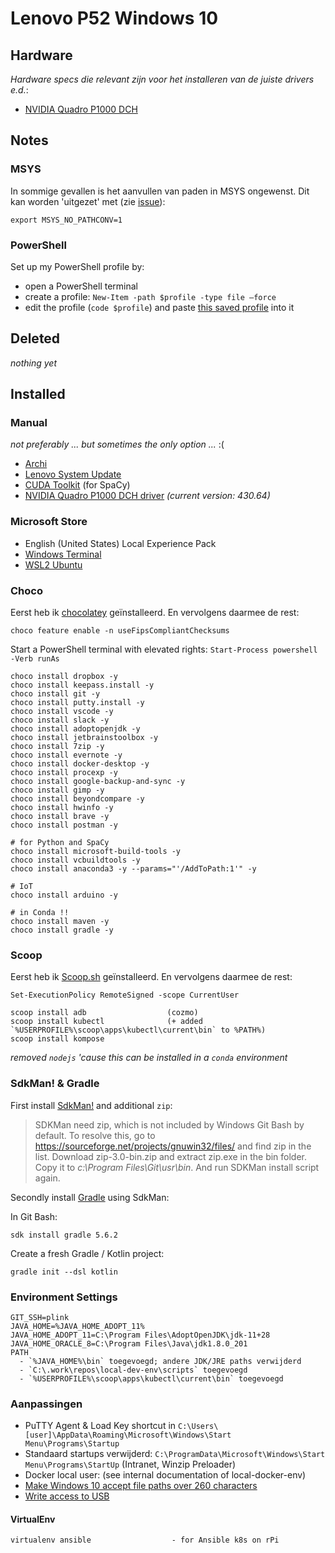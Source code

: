 # Lenovo P52 Windows 10

## Hardware

_Hardware specs die relevant zijn voor het installeren van de juiste drivers e.d._:

- [NVIDIA Quadro P1000 DCH](https://www.nvidia.com/Download/index.aspx?lang=en-us)

## Notes


### MSYS

In sommige gevallen is het aanvullen van paden in MSYS ongewenst.
Dit kan worden 'uitgezet' met (zie [issue](https://github.com/git-for-windows/git/issues/577#issuecomment-166118846)):

`export MSYS_NO_PATHCONV=1`

### PowerShell

Set up my PowerShell profile by:

- open a PowerShell terminal
- create a profile: `New-Item -path $profile -type file –force`
- edit the profile (`code $profile`) and paste [this saved profile](windows/Microsoft.PowerShell_profile.ps1) into it

## Deleted

_nothing yet_

## Installed

### Manual

_not preferably ... but sometimes the only option ..._ :(

- [Archi](https://www.archimatetool.com/download/)
- [Lenovo System Update](https://support.lenovo.com/nl/en/downloads/ds012808)
- [CUDA Toolkit](https://developer.nvidia.com/cuda-toolkit) (for SpaCy)
- [NVIDIA Quadro P1000 DCH driver](https://www.nvidia.com/Download/index.aspx?lang=en-us) _(current version: 430.64)_

### Microsoft Store

- English (United States) Local Experience Pack
- [Windows Terminal](https://github.com/microsoft/terminal)
- [WSL2 Ubuntu](wsl_ubuntu/)

### Choco

Eerst heb ik [chocolatey](https://chocolatey.org/) geïnstalleerd. En vervolgens daarmee de rest:

`choco feature enable -n useFipsCompliantChecksums`

Start a PowerShell terminal with elevated rights: `Start-Process powershell -Verb runAs`

```
choco install dropbox -y
choco install keepass.install -y
choco install git -y
choco install putty.install -y
choco install vscode -y
choco install slack -y
choco install adoptopenjdk -y
choco install jetbrainstoolbox -y
choco install 7zip -y
choco install evernote -y
choco install docker-desktop -y
choco install procexp -y
choco install google-backup-and-sync -y
choco install gimp -y
choco install beyondcompare -y
choco install hwinfo -y
choco install brave -y
choco install postman -y

# for Python and SpaCy
choco install microsoft-build-tools -y
choco install vcbuildtools -y
choco install anaconda3 -y --params="'/AddToPath:1'" -y

# IoT
choco install arduino -y

# in Conda !!
choco install maven -y
choco install gradle -y
```

### Scoop

Eerst heb ik [Scoop.sh](https://scoop.sh/) geïnstalleerd. En vervolgens daarmee de rest:

`Set-ExecutionPolicy RemoteSigned -scope CurrentUser`

```
scoop install adb                  (cozmo)
scoop install kubectl              (+ added `%USERPROFILE%\scoop\apps\kubectl\current\bin` to %PATH%)
scoop install kompose
```

_removed `nodejs` 'cause this can be installed in a `conda` environment_


### SdkMan! & Gradle

First install [SdkMan!](https://sdkman.io/) and additional `zip`:

> SDKMan need zip, which is not included by Windows Git Bash by default. To resolve this, go to https://sourceforge.net/projects/gnuwin32/files/ and find zip in the list. Download zip-3.0-bin.zip and extract zip.exe in the bin folder. Copy it to *c:\Program Files\Git\usr\bin*. And run SDKMan install script again.

Secondly install [Gradle](https://gradle.org/install/) using SdkMan:

In Git Bash:

```
sdk install gradle 5.6.2
```

Create a fresh Gradle / Kotlin project:

```
gradle init --dsl kotlin
```


### Environment Settings

    GIT_SSH=plink
    JAVA_HOME=%JAVA_HOME_ADOPT_11%
    JAVA_HOME_ADOPT_11=C:\Program Files\AdoptOpenJDK\jdk-11+28
    JAVA_HOME_ORACLE_8=C:\Program Files\Java\jdk1.8.0_201
    PATH
      - `%JAVA_HOME%\bin` toegevoegd; andere JDK/JRE paths verwijderd
      - `C:\.work\repos\local-dev-env\scripts` toegevoegd
      - `%USERPROFILE%\scoop\apps\kubectl\current\bin` toegevoegd

### Aanpassingen

- PuTTY Agent & Load Key shortcut in `C:\Users\[user]\AppData\Roaming\Microsoft\Windows\Start Menu\Programs\Startup`
- Standaard startups verwijderd: `C:\ProgramData\Microsoft\Windows\Start Menu\Programs\StartUp` (Intranet, Winzip Preloader)
- Docker local user: (see internal documentation of local-docker-env)
- [Make Windows 10 accept file paths over 260 characters](https://www.howtogeek.com/266621/how-to-make-windows-10-accept-file-paths-over-260-characters/)
- [Write access to USB](https://www.tenforums.com/tutorials/96998-deny-write-access-removable-drives-not-protected-bitlocker.html)


#### VirtualEnv

```
virtualenv ansible                  - for Ansible k8s on rPi
```
